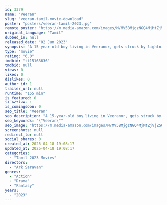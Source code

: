 ```yaml
---
id: 3379
name: "Veeran"
slug: "veeran-tamil-movie-download"
poster: "posters/veeran-tamil-2023.jpg"
remote_poster: "https://m.media-amazon.com/images/M/MV5BMjgzNGQ4MjMtZjVjZS00NDg2LTlmZDMtZGU3YmYxZjk1NDhlXkEyXkFqcGc@._V1_SX300.jpg"
original_language: "Tamil"
dubbed_in: null
released_date: "02 Jun 2023"
synopsis: "A 15-year-old boy living in Veeranor, gets struck by lightning and goes into a short coma. After recovery, he gradually realizes that he has superpowers of lightning and mind control."
type: "movie"
rating: "6.0"
imdbid: "tt15163636"
tmdbid: null
views: 0
likes: 0
dislikes: 0
author_id: 1
trailer_url: null
runtime: "155 min"
is_featured: 0
is_active: 1
is_comingsoon: 0
seo_title: "Veeran"
seo_description: "A 15-year-old boy living in Veeranor, gets struck by lightning and goes into a short coma. After recovery, he gradually realizes that he has superpowers of lightning and mind control."
seo_keywords: "\"Veeran\""
seo_image: "https://m.media-amazon.com/images/M/MV5BMjgzNGQ4MjMtZjVjZS00NDg2LTlmZDMtZGU3YmYxZjk1NDhlXkEyXkFqcGc@._V1_SX300.jpg"
screenshots: null
redirect_to: null
social_shares: 0
created_at: 2025-04-18 19:08:17
updated_at: 2025-04-18 19:08:17
categories:
  - "Tamil 2023 Movies"
directors:
  - "Ark Saravan"
genres:
  - "Action"
  - "Drama"
  - "Fantasy"
years:
  - "2023"
---
```


